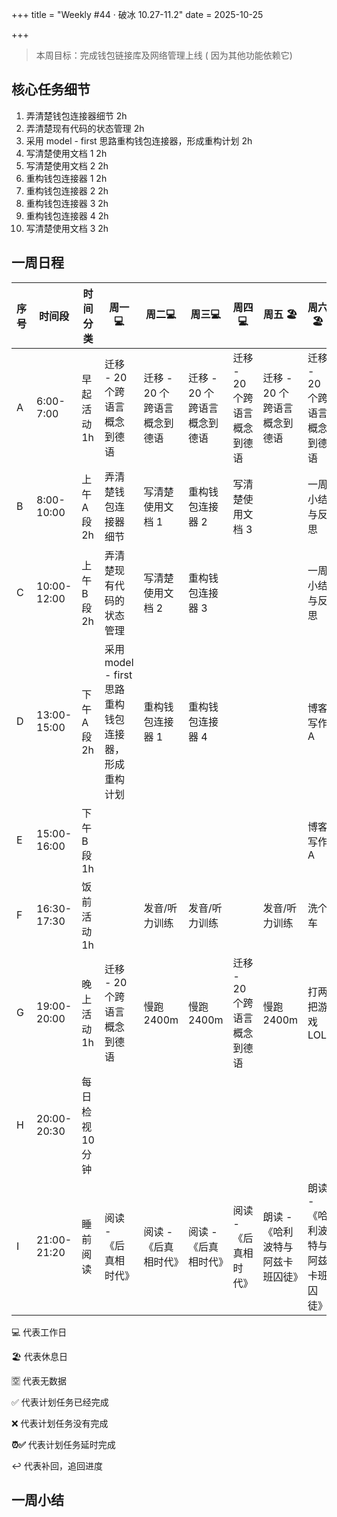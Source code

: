 +++
title = "Weekly #44 · 破冰 10.27-11.2"
date = 2025-10-25

+++

> 本周目标：完成钱包链接库及网络管理上线 ( 因为其他功能依赖它)

## 核心任务细节

1. 弄清楚钱包连接器细节 2h
2. 弄清楚现有代码的状态管理 2h
3. 采用 model - first 思路重构钱包连接器，形成重构计划  2h
4. 写清楚使用文档 1  2h
5. 写清楚使用文档 2  2h
6. 重构钱包连接器 1  2h
7. 重构钱包连接器 2  2h
8. 重构钱包连接器 3  2h
9. 重构钱包连接器 4  2h
10. 写清楚使用文档 3  2h

## 一周日程

<div class="table-container">

| 序号 | 时间段      | 时间分类         | 周一💻                                              | 周二💻                       | 周三💻                       | 周四💻                       | 周五 🏖️                        | 周六🏖️                         | 周日🏖️                     |
| ---- | ----------- | ---------------- | --------------------------------------------------- | ---------------------------- | ---------------------------- | ---------------------------- | -------------------------------- | -------------------------------- | ---------------------------- |
| A    | 6:00-7:00   | 早起活动 1h      | 迁移 - 20 个跨语言概念到德语                        | 迁移 - 20 个跨语言概念到德语 | 迁移 - 20 个跨语言概念到德语 | 迁移 - 20 个跨语言概念到德语 | 迁移 - 20 个跨语言概念到德语     | 迁移 - 20 个跨语言概念到德语     | 迁移 - 20 个跨语言概念到德语 |
| B    | 8:00-10:00  | 上午 A 段 2h     | 弄清楚钱包连接器细节                                | 写清楚使用文档 1             | 重构钱包连接器 2             | 写清楚使用文档 3             |                                  | 一周小结与反思                   | 徒步运动                     |
| C    | 10:00-12:00 | 上午 B 段 2h     | 弄清楚现有代码的状态管理                            | 写清楚使用文档 2             | 重构钱包连接器 3             |                              |                                  | 一周小结与反思                   | 徒步运动                     |
| D    | 13:00-15:00 | 下午 A 段 2h     | 采用 model - first 思路重构钱包连接器，形成重构计划 | 重构钱包连接器 1             | 重构钱包连接器 4             |                              |                                  | 博客写作 A                       | 徒步运动                     |
| E    | 15:00-16:00 | 下午 B 段 1h     |                                                     |                              |                              |                              |                                  | 博客写作 A                       | 打四把游戏 A LOL             |
| F    | 16:30-17:30 | 饭前活动 1h      |                                                     | 发音/听力训练                | 发音/听力训练                |                              | 发音/听力训练                    | 洗个车                           | 打四把游戏 A LOL             |
| G    | 19:00-20:00 | 晚上活动 1h      | 迁移 - 20 个跨语言概念到德语                        | 慢跑 2400m                   | 慢跑 2400m                   | 迁移 - 20 个跨语言概念到德语 | 慢跑 2400m                       | 打两把游戏 LOL                   | 迁移 - 20 个跨语言概念到德语 |
| H    | 20:00-20:30 | 每日检视 10 分钟 |                                                     |                              |                              |                              |                                  |                                  |                              |
| I    | 21:00-21:20 | 睡前阅读         | 阅读 - 《后真相时代》                               | 阅读 - 《后真相时代》        | 阅读 - 《后真相时代》        | 阅读 - 《后真相时代》        | 朗读 -《哈利波特与阿兹卡班囚徒》 | 朗读 -《哈利波特与阿兹卡班囚徒》 | 阅读 - 《后真相时代》        |

</div>

💻 代表工作日

🏖️ 代表休息日

🈳 代表无数据

✅ 代表计划任务已经完成

❌ 代表计划任务没有完成

**⏰✅**  代表计划任务延时完成

↩️ 代表补回，追回进度

## 一周小结
